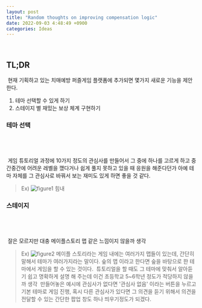 ```yaml
---
layout: post
title: "Random thoughts on improving compensation logic"
date: 2022-09-03 4:48:49 +0900
categories: Ideas
---
```

​
## TL;DR
​
현재 기획하고 있는 치매예방 퍼즐게임 플랫폼에 추가되면 몇가지 새로운 기능을 제안한다.
​
1. 테마 선택할 수 있게 하기
1. 스테이지 별 재밌는 보상 체계 구현하기
​
### 테마 선택
​
---
​
게임 튜토리얼 과정에 10가지 정도의 관심사를 만들어서 그 중에 하나를 고르게 하고 중간중간에 어려운 레벨을 깼다거나 쉽게 풀지 못하고 있을 때 응원을 해준다던가 아예 테마 자체를 그 관심사로 바꿔서 보는 재미도 있게 하면 좋을 것 같다.
​
> Ex)
> ![figure1](/devblog/assets/1.jpeg)
> 힘내
​
### 스테이지
​
---
​
잘은 모르지만 대충 메이플스토리 맵 같은 느낌이지 않을까 생각
​
> Ex) ![figure2](/devblog/assets/maplestory.png)
​
메이플 스토리라는 게임 내에는 여러가지 맵들이 있는데, 간단히 말해서 테마가 여러가지라는 말이다. 숲의 맵 이라고 한다면 숲을 바탕으로 한 테마에서 게임을 할 수 있는 것이다.
​
튜토리얼을 할 때도 그 테마에 맞춰서 알아듣기 쉽고 명확하게 설명 해 주는데 이건 초등학교 5~6학년 정도가 적당하지 않을까 생각
​
만들어놓은 예시에 관심사가 없다면 '관심사 없음' 이라는 버튼을 누르고 기본 테마로 게임 진행, 혹시 다른 관심사가 있다면 그 의견을 듣기 위해서 의견을 전달할 수 있는 간단한 팝업 창도 하나 띄우기정도가 되겠다.